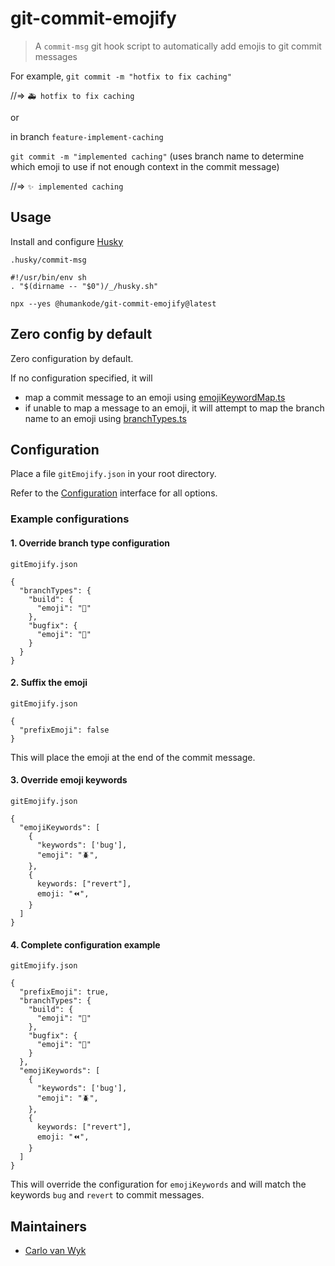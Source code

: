 # git-commit-emojify

> A `commit-msg` git hook script to automatically add emojis to git commit messages

For example, `git commit -m "hotfix to fix caching"`

//=> `🚑 hotfix to fix caching`

or

in branch `feature-implement-caching`

`git commit -m "implemented caching"` (uses branch name to determine which emoji to use if not enough context in the commit message)

//=> `✨ implemented caching`

## Usage

Install and configure [Husky](https://www.npmjs.com/package/husky)

`.husky/commit-msg`

```
#!/usr/bin/env sh
. "$(dirname -- "$0")/_/husky.sh"

npx --yes @humankode/git-commit-emojify@latest
```

## Zero config by default

Zero configuration by default.

If no configuration specified, it will

- map a commit message to an emoji using [emojiKeywordMap.ts](src/maps/emojiKeywordMap.ts)
- if unable to map a message to an emoji, it will attempt to map the branch name to an emoji using [branchTypes.ts](src/maps/branchTypes.ts)

## Configuration

Place a file `gitEmojify.json` in your root directory.

Refer to the [Configuration](src/interfaces/configuration.ts) interface for all options.

### Example configurations

#### 1. Override branch type configuration

`gitEmojify.json`

```
{
  "branchTypes": {
    "build": {
      "emoji": "👷"
    },
    "bugfix": {
      "emoji": "🐛"
    }
  }
}

```

#### 2. Suffix the emoji

`gitEmojify.json`

```
{
  "prefixEmoji": false
}

```

This will place the emoji at the end of the commit message.

#### 3. Override emoji keywords

`gitEmojify.json`

```
{
  "emojiKeywords": [
    {
      "keywords": ['bug'],
      "emoji": "🪲",
    },
    {
      keywords: ["revert"],
      emoji: "⏪️",
    }
  ]
}
```

#### 4. Complete configuration example

`gitEmojify.json`

```
{
  "prefixEmoji": true,
  "branchTypes": {
    "build": {
      "emoji": "👷"
    },
    "bugfix": {
      "emoji": "🐛"
    }
  },
  "emojiKeywords": [
    {
      "keywords": ['bug'],
      "emoji": "🪲",
    },
    {
      keywords: ["revert"],
      emoji: "⏪️",
    }
  ]
}
```

This will override the configuration for `emojiKeywords` and will match the keywords `bug` and `revert` to commit messages.

## Maintainers

- [Carlo van Wyk](https://github.com/thecarlo)
